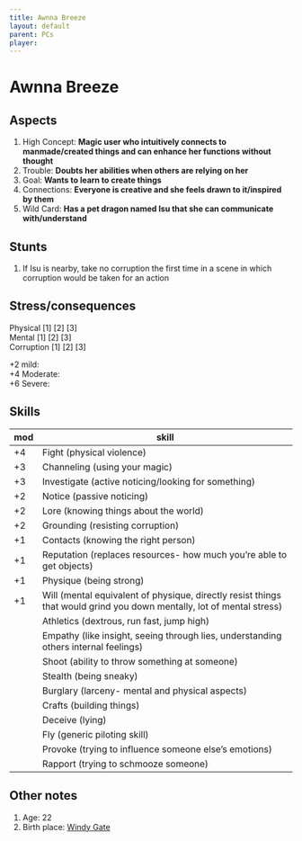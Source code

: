 ```yaml
---
title: Awnna Breeze
layout: default
parent: PCs
player: 
---
```

# Awnna Breeze
## Aspects
1. High Concept: **Magic user who intuitively connects to manmade/created things and can enhance her functions without thought**
2. Trouble: **Doubts her abilities when others are relying on her**
3. Goal: **Wants to learn to create things**
4. Connections: **Everyone is creative and she feels drawn to it/inspired by them**
5. Wild Card: **Has a pet dragon named Isu that she can communicate with/understand**

## Stunts
1. If Isu is nearby, take no corruption the first time in a scene in which corruption would be taken for an action

## Stress/consequences
Physical \[1] \[2] \[3] \
Mental \[1] \[2] \[3] \
Corruption \[1] \[2] \[3] 

+2 mild: \
+4 Moderate: \
+6 Severe: 

## Skills

| mod | skill                                                                                                                 |
| --- | --------------------------------------------------------------------------------------------------------------------- |
| +4  | Fight (physical violence)                                                                                             |
| +3  | Channeling (using your magic)                                                                                         |
| +3  | Investigate (active noticing/looking for something)                                                                   |
| +2  | Notice (passive noticing)                                                                                             |
| +2  | Lore (knowing things about the world)                                                                                 |
| +2  | Grounding (resisting corruption)                                                                                      |
| +1  | Contacts (knowing the right person)                                                                                   |
| +1  | Reputation (replaces resources- how much you’re able to get objects)                                                  |
| +1  | Physique (being strong)                                                                                               |
| +1  | Will (mental equivalent of physique, directly resist things that would grind you down mentally, lot of mental stress) |
|     | Athletics (dextrous, run fast, jump high)                                                                             |
|     | Empathy (like insight, seeing through lies, understanding others internal feelings)                                   |
|     | Shoot (ability to throw something at someone)                                                                         |
|     | Stealth (being sneaky)                                                                                                |
|     | Burglary (larceny- mental and physical aspects)                                                                       |
|     | Crafts (building things)                                                                                              |
|     | Deceive (lying)                                                                                                       |
|     | Fly (generic piloting skill)                                                                                          |
|     | Provoke (trying to influence someone else’s emotions)                                                                 |
|     | Rapport (trying to schmooze someone)                                                                                  |

## Other notes
1. Age: 22
2. Birth place: [Windy Gate](/FATE_in_the_BAWG/locations/Windy_gate.md)